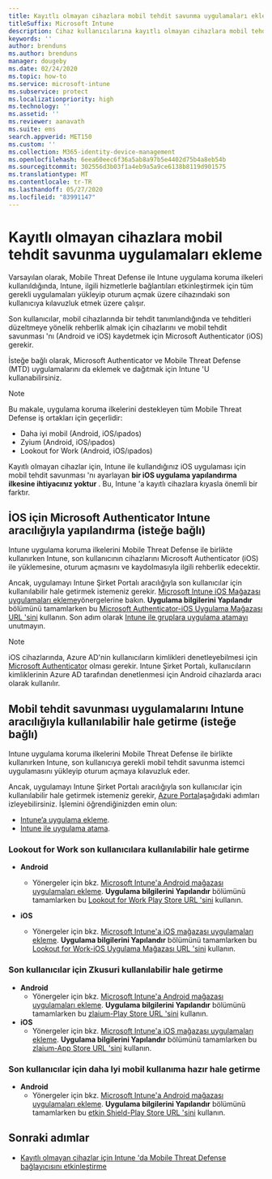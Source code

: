 ```yaml
---
title: Kayıtlı olmayan cihazlara mobil tehdit savunma uygulamaları ekleme
titleSuffix: Microsoft Intune
description: Cihaz kullanıcılarına kayıtlı olmayan cihazlara mobil tehdit savunma uygulamaları ekleyin.
keywords: ''
author: brenduns
ms.author: brenduns
manager: dougeby
ms.date: 02/24/2020
ms.topic: how-to
ms.service: microsoft-intune
ms.subservice: protect
ms.localizationpriority: high
ms.technology: ''
ms.assetid: ''
ms.reviewer: aanavath
ms.suite: ems
search.appverid: MET150
ms.custom: ''
ms.collection: M365-identity-device-management
ms.openlocfilehash: 6eea60eec6f36a5ab8a97b5e4402d75b4a8eb54b
ms.sourcegitcommit: 302556d3b03f1a4eb9a5a9ce6138b8119d901575
ms.translationtype: MT
ms.contentlocale: tr-TR
ms.lasthandoff: 05/27/2020
ms.locfileid: "83991147"
---
```

# <a name="add-mobile-threat-defense-apps-to-unenrolled-devices"></a>Kayıtlı olmayan cihazlara mobil tehdit savunma uygulamaları ekleme

Varsayılan olarak, Mobile Threat Defense ile Intune uygulama koruma ilkeleri kullanıldığında, Intune, ilgili hizmetlerle bağlantıları etkinleştirmek için tüm gerekli uygulamaları yükleyip oturum açmak üzere cihazındaki son kullanıcıya kılavuzluk etmek üzere çalışır.

Son kullanıcılar, mobil cihazlarında bir tehdit tanımlandığında ve tehditleri düzeltmeye yönelik rehberlik almak için cihazlarını ve mobil tehdit savunması 'nı (Android ve iOS) kaydetmek için Microsoft Authenticator (iOS) gerekir.

İsteğe bağlı olarak, Microsoft Authenticator ve Mobile Threat Defense (MTD) uygulamalarını da eklemek ve dağıtmak için Intune 'U kullanabilirsiniz.

> [!NOTE]
> Bu makale, uygulama koruma ilkelerini destekleyen tüm Mobile Threat Defense iş ortakları için geçerlidir:
>
> - Daha iyi mobil (Android, iOS/ıpados)
> - Zyium (Android, iOS/ıpados)
> - Lookout for Work (Android, iOS/ıpados)
>
> Kayıtlı olmayan cihazlar için, Intune ile kullandığınız iOS uygulaması için mobil tehdit savunması 'nı ayarlayan **bir iOS uygulama yapılandırma ilkesine ihtiyacınız yoktur** . Bu, Intune 'a kayıtlı cihazlara kıyasla önemli bir farktır.

## <a name="configure-microsoft-authenticator-for-ios-via-intune-optional"></a>İOS için Microsoft Authenticator Intune aracılığıyla yapılandırma (isteğe bağlı)

Intune uygulama koruma ilkelerini Mobile Threat Defense ile birlikte kullanırken Intune, son kullanıcının cihazlarını Microsoft Authenticator (iOS) ile yüklemesine, oturum açmasını ve kaydolmasıyla ilgili rehberlik edecektir.

Ancak, uygulamayı Intune Şirket Portalı aracılığıyla son kullanıcılar için kullanılabilir hale getirmek istemeniz gerekir. [Microsoft Intune iOS Mağazası uygulamaları ekleme](../apps/store-apps-ios.md)yönergelerine bakın. **Uygulama bilgilerini Yapılandır** bölümünü tamamlarken bu [Microsoft Authenticator-iOS Uygulama Mağazası URL 'sini](https://itunes.apple.com/us/app/microsoft-authenticator/id983156458?mt=8) kullanın. Son adım olarak [Intune ile gruplara uygulama atamayı](../apps/apps-deploy.md) unutmayın.

> [!NOTE]
> iOS cihazlarında, Azure AD'nin kullanıcıların kimlikleri denetleyebilmesi için [Microsoft Authenticator](https://docs.microsoft.com/azure/multi-factor-authentication/end-user/microsoft-authenticator-app-how-to) olması gerekir. Intune Şirket Portalı, kullanıcıların kimliklerinin Azure AD tarafından denetlenmesi için Android cihazlarda aracı olarak kullanılır.

## <a name="making-mobile-threat-defense-apps-available-via-intune-optional"></a>Mobil tehdit savunması uygulamalarını Intune aracılığıyla kullanılabilir hale getirme (isteğe bağlı)

Intune uygulama koruma ilkelerini Mobile Threat Defense ile birlikte kullanırken Intune, son kullanıcıya gerekli mobil tehdit savunma istemci uygulamasını yükleyip oturum açmaya kılavuzluk eder.

Ancak, uygulamayı Intune Şirket Portalı aracılığıyla son kullanıcılar için kullanılabilir hale getirmek istemeniz gerekir, [Azure Portal](https://portal.azure.com/)aşağıdaki adımları izleyebilirsiniz. İşlemini öğrendiğinizden emin olun:

- [Intune’a uygulama ekleme](../apps/apps-add.md).
- [Intune ile uygulama atama](../apps/apps-deploy.md).

### <a name="making-lookout-for-work-available-to-end-users"></a>Lookout for Work son kullanıcılara kullanılabilir hale getirme

- **Android**  
  - Yönergeler için bkz. [Microsoft Intune'a Android mağazası uygulamaları ekleme](../apps/store-apps-android.md). **Uygulama bilgilerini Yapılandır** bölümünü tamamlarken bu [Lookout for Work Play Store URL 'sini](https://play.google.com/store/apps/details?id=com.lookout.enterprise) kullanın.

- **iOS**
  - Yönergeler için bkz. [Microsoft Intune'a iOS mağazası uygulamaları ekleme](../apps/store-apps-ios.md). **Uygulama bilgilerini Yapılandır** bölümünü tamamlarken bu [Lookout for Work-iOS Uygulama Mağazası URL 'sini](https://itunes.apple.com/us/app/lookout-for-work/id997193468?mt=8) kullanın.

<!-- ### Making Symantec Endpoint Protection Mobile available to end users
- **Android**
  - See the instructions for [adding Android store apps to Microsoft Intune](../apps/store-apps-android.md). When completing the **Configure app information** section, use this [SEP Mobile app store URL](https://play.google.com/store/apps/details?id=com.skycure.skycure). For **Minimum operating system**, select **Android 4.0 (Ice Cream Sandwich)**.

- **iOS**
  - See the instructions for [adding iOS store apps to Microsoft Intune](../apps/store-apps-ios.md). Use this [SEP Mobile - App Store URL](https://itunes.apple.com/us/app/skycure/id695620821?mt=8) when completing the **Configure app information** section.

### Making Check Point SandBlast Mobile available to end users
- **Android**  
  - See the instructions for [adding Android store apps to Microsoft Intune](../apps/store-apps-android.md). Use this [Check Point SandBlast Mobile - Play Store URL](https://play.google.com/store/apps/details?id=com.lacoon.security.fox) when completing the **Configure app information** section. 

- **iOS**
  - See the instructions for [adding iOS store apps to Microsoft Intune](../apps/store-apps-ios.md). Use this [Check Point SandBlast Mobile - App Store URL](https://apps.apple.com/us/app/sandblast-mobile-protect/id1006390797) when completing the **Configure app information** section. -->

### <a name="making-zimperium-available-to-end-users"></a>Son kullanıcılar için Zkusuri kullanılabilir hale getirme

- **Android**
  - Yönergeler için bkz. [Microsoft Intune'a Android mağazası uygulamaları ekleme](../apps/store-apps-android.md). **Uygulama bilgilerini Yapılandır** bölümünü tamamlarken bu [zlaium-Play Store URL 'sini](https://play.google.com/store/apps/details?id=com.zimperium.zips&hl=en) kullanın.
- **iOS**
  - Yönergeler için bkz. [Microsoft Intune'a iOS mağazası uygulamaları ekleme](../apps/store-apps-ios.md). **Uygulama bilgilerini Yapılandır** bölümünü tamamlarken bu [zlaium-App Store URL 'sini](https://itunes.apple.com/us/app/zimperium-zips/id1030924459?mt=8) kullanın.

<!-- ### Making Pradeo available to end users
- **Android**
  - See the instructions for [adding Android store apps to Microsoft Intune](../apps/store-apps-android.md). Use this [Pradeo - Play Store URL](https://play.google.com/store/apps/details?id=net.pradeo.service&hl=en_US) when completing the **Configure app information** section.

- **iOS**
  - See the instructions for [adding iOS store apps to Microsoft Intune](../apps/store-apps-ios.md). Use this [Pradeo - App Store URL](https://itunes.apple.com/us/app/pradeo-agent/id547979360?mt=8) when completing the **Configure app information** section. -->

### <a name="making-better-mobile-available-to-end-users"></a>Son kullanıcılar için daha Iyi mobil kullanıma hazır hale getirme

- **Android**
  - Yönergeler için bkz. [Microsoft Intune'a Android mağazası uygulamaları ekleme](../apps/store-apps-android.md). **Uygulama bilgilerini Yapılandır** bölümünü tamamlarken bu [etkin Shield-Play Store URL 'sini](https://play.google.com/store/apps/details?id=com.better.active.shield.enterprise) kullanın.

<!-- - **iOS**
  - See the instructions for [adding iOS store apps to Microsoft Intune](../apps/store-apps-ios.md). Use this [ActiveShield - App Store URL](https://itunes.apple.com/us/app/activeshield/id980234260?mt=8&uo=4) when completing the **Configure app information** section. -->

<!-- ### Making Sophos available to end users
- **Android**
  - See the instructions for [adding Android store apps to Microsoft Intune](../apps/store-apps-android.md). Use this [Sophos - Play Store URL](https://play.google.com/store/apps/details?id=com.sophos.smsec) when completing the **Configure app information** section.

- **iOS**
  - See the instructions for [adding iOS store apps to Microsoft Intune](../apps/store-apps-ios.md). Use this [ActiveShield - App Store URL](https://itunes.apple.com/us/app/sophos-mobile-security/id1086924662?mt=8) when completing the **Configure app information** section.

### Making Wandera available to end users
- **Android**
  - See the instructions for [adding Android store apps to Microsoft Intune](../apps/store-apps-android.md). Use this [Wandera Mobile - Play Store URL](https://play.google.com/store/apps/details?id=com.wandera.android) when completing the **Configure app information** section. For **Minimum operating system**, select **Android 5.0**.

- **iOS**
  - See the instructions for [adding iOS store apps to Microsoft Intune](../apps/store-apps-ios.md). Use this [Wandera Mobile - - App Store URL](https://itunes.apple.com/app/wandera/id605469330) when completing the **Configure app information** section. -->

## <a name="next-steps"></a>Sonraki adımlar

- [Kayıtlı olmayan cihazlar için Intune 'da Mobile Threat Defense bağlayıcısını etkinleştirme](mtd-enable-unenrolled-devices.md)